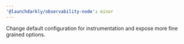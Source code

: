 ```yaml
---
'@launchdarkly/observability-node': minor
---
```


Change default configuration for instrumentation and expose more fine grained options.
